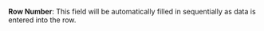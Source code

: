 **Row Number**: This field will be automatically filled in sequentially as data is entered into the row.